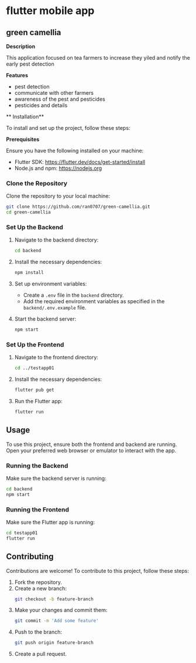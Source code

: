 
# flutter mobile app

## green camellia

**Description**

This application focused on tea farmers to increase they yiled and notify the early pest detection 

**Features**

- pest detection
- communicate with other farmers
- awareness of the pest and pesticides
- pesticides and details

** Installation**

To install and set up the project, follow these steps:

 **Prerequisites**

Ensure you have the following installed on your machine:

- Flutter SDK: https://flutter.dev/docs/get-started/install
- Node.js and npm: https://nodejs.org

### Clone the Repository

Clone the repository to your local machine:
```bash
git clone https://github.com/ran0707/green-camellia.git
cd green-camellia
```

### Set Up the Backend

1. Navigate to the backend directory:
    ```bash
    cd backend
    ```
2. Install the necessary dependencies:
    ```bash
    npm install
    ```
3. Set up environment variables:
    - Create a `.env` file in the `backend` directory.
    - Add the required environment variables as specified in the `backend/.env.example` file.

4. Start the backend server:
    ```bash
    npm start
    ```

### Set Up the Frontend

1. Navigate to the frontend directory:
    ```bash
    cd ../testapp01
    ```
2. Install the necessary dependencies:
    ```bash
    flutter pub get
    ```
3. Run the Flutter app:
    ```bash
    flutter run
    ```

## Usage

To use this project, ensure both the frontend and backend are running. Open your preferred web browser or emulator to interact with the app.

### Running the Backend

Make sure the backend server is running:
```bash
cd backend
npm start
```

### Running the Frontend

Make sure the Flutter app is running:
```bash
cd testapp01
flutter run
```

## Contributing

Contributions are welcome! To contribute to this project, follow these steps:

1. Fork the repository.
2. Create a new branch:
    ```bash
    git checkout -b feature-branch
    ```
3. Make your changes and commit them:
    ```bash
    git commit -m 'Add some feature'
    ```
4. Push to the branch:
    ```bash
    git push origin feature-branch
    ```
5. Create a pull request.
